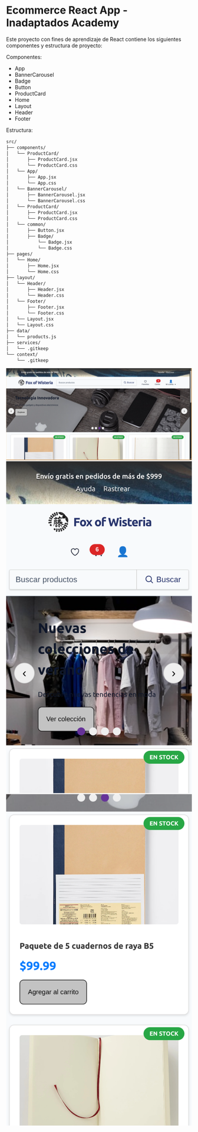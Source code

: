 # Ecommerce React App - Inadaptados Academy

Este proyecto con fines de aprendizaje de React contiene los siguientes componentes y estructura de proyecto:

Componentes:
- App
- BannerCarousel
- Badge
- Button
- ProductCard
- Home
- Layout
- Header
- Footer

Estructura:

```
src/
├── components/
│   └── ProductCard/
│       ├── ProductCard.jsx
│       └── ProductCard.css
│   └── App/
│       ├── App.jsx
│       └── App.css
│   └── BannerCarousel/
│       ├── BannerCarousel.jsx
│       └── BannerCarousel.css
│   └── ProductCard/
│       ├── ProductCard.jsx
│       └── ProductCard.css
│   └── common/
│       ├── Button.jsx
│       ├── Badge/
│           └── Badge.jsx
│           └── Badge.css
├── pages/
│   └── Home/
│       ├── Home.jsx
│       └── Home.css
├── layout/
│   └── Header/
│       ├── Header.jsx
│       └── Header.css
│   └── Footer/
│       ├── Footer.jsx
│       └── Footer.css
│   └── Layout.jsx
│   └── Layout.css
├── data/
│   └── products.js
├── services/
│   └── .gitkeep
└── context/
    └── .gitkeep
```

<img src="2025-09-17_19-00.png" />
<img src="localhost_3000_(iPhone SE).png" />
<img src="localhost_3000_(iPhone SE)-02.png" />


